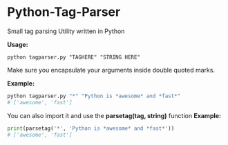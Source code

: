 # Python-Tag-Parser
Small tag parsing Utility written in Python

__Usage:__
```
python tagparser.py "TAGHERE" "STRING HERE"
```
Make sure you encapsulate your arguments inside double quoted marks.

__Example:__
```bash
python tagparser.py "*" "Python is *awesome* and *fast*"
# ['awesome', 'fast']
```

You can also import it and use the __parsetag(tag, string)__ function
__Example:__
```python
print(parsetag('*', 'Python is *awesome* and *fast*'))
# ['awesome', 'fast']
```
